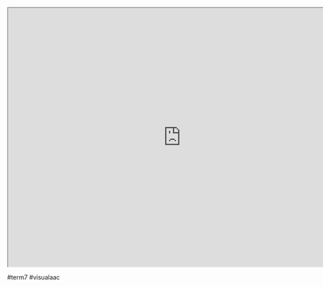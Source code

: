 
<iframe src="https://istd.sutd.edu.sg/undergraduate/courses/50006-user-interface-design-and-implementation" width="800" height="600">
</iframe>

#term7 
#visualaac 